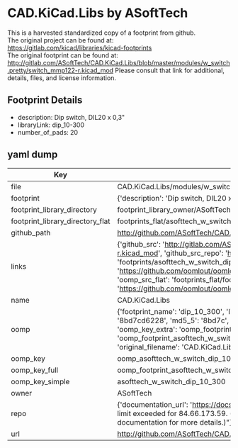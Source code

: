 # CAD.KiCad.Libs by ASoftTech  
This is a harvested standardized copy of a footprint from github.  
The original project can be found at:  
https://gitlab.com/kicad/libraries/kicad-footprints  
The original footprint can be found at:
http://gitlab.com/ASoftTech/CAD.KiCad.Libs/blob/master/modules/w_switch.pretty/switch_mmp122-r.kicad_mod
Please consult that link for additional, details, files, and license information.  
## Footprint Details
* description: Dip switch, DIL20 x 0,3"  
* libraryLink: dip_10-300  
* number_of_pads: 20  
## yaml dump  
| Key | Value |  
| --- | --- |  
| file | CAD.KiCad.Libs/modules/w_switch.pretty/dip_10-300.kicad_mod |  
| footprint | {'description': 'Dip switch, DIL20 x 0,3"', 'libraryLink': 'dip_10-300', 'number_of_pads': 20} |  
| footprint_library_directory | footprint_library_owner/ASoftTech_CAD.KiCad.Libs |  
| footprint_library_directory_flat | footprints_flat/asofttech_w_switch_dip_10_300/working |  
| github_path | http://github.com/ASoftTech/CAD.KiCad.Libs/blob/master/modules/w_switch.pretty/dip_10-300.kicad_mod |  
| links | {'github_src': 'http://gitlab.com/ASoftTech/CAD.KiCad.Libs/blob/master/modules/w_switch.pretty/switch_mmp122-r.kicad_mod', 'github_src_repo': 'https://gitlab.com/kicad/libraries/kicad-footprints', 'oomp_bot': 'footprints/asofttech_w_switch_dip_10_300/working', 'oomp_bot_github': 'https://github.com/oomlout/oomlout_oomp_footprint_bot/tree/main/footprints/asofttech_w_switch_dip_10_300/working', 'oomp_src_flat': 'footprints_flat/footprints_flat/asofttech_w_switch_dip_10_300/working', 'oomp_src_flat_github': 'https://github.com/oomlout/oomlout_oomp_footprint_src/tree/main/footprints_flat/asofttech_w_switch_dip_10_300/working'} |  
| name | CAD.KiCad.Libs |  
| oomp | {'footprint_name': 'dip_10_300', 'library_name': 'w_switch', 'md5': '8bd7cd62288bf32b2314999ccb156e3b', 'md5_10': '8bd7cd6228', 'md5_5': '8bd7c', 'md5_6': '8bd7cd', 'oomp_key': 'oomp_asofttech_w_switch_dip_10_300', 'oomp_key_extra': 'oomp_footprint_asofttech_w_switch_dip_10_300', 'oomp_key_full': 'oomp_footprint_asofttech_w_switch_dip_10_300_8bd7cd', 'oomp_key_simple': 'asofttech_w_switch_dip_10_300', 'original_filename': 'CAD.KiCad.Libs/modules/w_switch.pretty/dip_10-300.kicad_mod', 'owner_name': 'asofttech'} |  
| oomp_key | oomp_asofttech_w_switch_dip_10_300 |  
| oomp_key_full | oomp_footprint_asofttech_w_switch_dip_10_300 |  
| oomp_key_simple | asofttech_w_switch_dip_10_300 |  
| owner | ASoftTech |  
| repo | {'documentation_url': 'https://docs.github.com/rest/overview/resources-in-the-rest-api#rate-limiting', 'message': "API rate limit exceeded for 84.66.173.59. (But here's the good news: Authenticated requests get a higher rate limit. Check out the documentation for more details.)"} |  
| url | http://github.com/ASoftTech/CAD.KiCad.Libs |  

